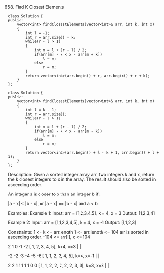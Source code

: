 658. Find K Closest Elements
```
class Solution {
public:
    vector<int> findClosestElements(vector<int>& arr, int k, int x)
    {
        int l = -1;
        int r = arr.size() - k;
        while(r - l > 1)
        {
            int m = l + (r - l) / 2;
            if(arr[m] - x < x - arr[m + k])
                l = m;
            else
                r = m;
        }
        return vector<int>(arr.begin() + r, arr.begin() + r + k);
    }
};
```
```
class Solution {
public:
    vector<int> findClosestElements(vector<int>& arr, int k, int x)
    {
        int l = k - 1;
        int r = arr.size();
        while(r - l > 1)
        {
            int m = l + (r - l) / 2;
            if(arr[m] - x < x - arr[m - k])
                l = m;
            else
                r = m;
        }
        return vector<int>(arr.begin() + l - k + 1, arr.begin() + l + 1);
    }
};
```

Description:
Given a sorted integer array arr, two integers k and x, return the k closest integers to x in the array. The result should also be sorted in ascending order.

An integer a is closer to x than an integer b if:

|a - x| < |b - x|, or
|a - x| == |b - x| and a < b
 
Examples:
Example 1:
Input: arr = [1,2,3,4,5], k = 4, x = 3
Output: [1,2,3,4]

Example 2:
Input: arr = [1,1,2,3,4,5], k = 4, x = -1
Output: [1,1,2,3]

Constraints:
1 <= k <= arr.length
1 <= arr.length <= 104
arr is sorted in ascending order.
-104 <= arr[i], x <= 104


  2  1  0 -1 -2
[ 1, 2, 3, 4, 5], k=4, x=3
              | |

 -2 -2 -3 -4 -5 -6
[ 1, 1, 2, 3, 4, 5], k=4, x=-1
              |    |

  2  2  1  1  1  1  1  0  0
[ 1, 1, 2, 2, 2, 2, 2, 3, 3], k=3, x=3
                          | |
